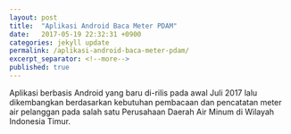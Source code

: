```yaml
---
layout: post
title:  "Aplikasi Android Baca Meter PDAM"
date:   2017-05-19 22:32:31 +0900
categories: jekyll update
permalink: /aplikasi-android-baca-meter-pdam/
excerpt_separator: <!--more-->
published: true
---
```

Aplikasi berbasis Android yang baru di-rilis pada awal Juli 2017 lalu dikembangkan berdasarkan kebutuhan pembacaan dan pencatatan meter air pelanggan pada salah satu Perusahaan<!--more--> Daerah Air Minum di Wilayah Indonesia Timur.

